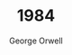 ---
layout: post
title: 1984
author: George Orwell
publication-year: 1949
book-number: 1
image: ./images/1984.jpg
anton-stars: ⭐️ ⭐️ ⭐️ 
wilhelm-stars: ⭐️ ⭐️ ⭐️ 
etienne-stars: ⭐️ ⭐️ ⭐️ ⭐️
---